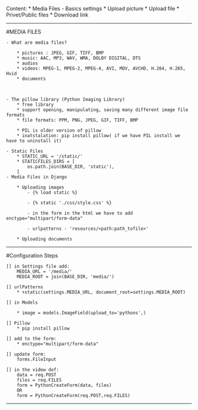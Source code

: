 Content:
    * Media Files - Basics settings 
    * Upload picture
    * Upload file
    * Privet/Public files
    * Download link
________________________________________________________________
#MEDIA FILES

    - What are media files?

        * pictures : JPEG, GIF, TIFF, BMP
        * music: AAC, MP3, WAV, WMA, DOLBY DIGITAL, DTS
        * audios
        * videos: MPEG-1, MPEG-2, MPEG-4, AVI, MOV, AVCHD, H.264, H.265, Hvid
        * documents
            


    - The pillow library (Python Imaging Library)
        * free library
        * support opening, manipulating, saving many different image file formats
        * file formats: PPM, PNG, JPEG, GIF, TIFF, BMP
        
        * PIL is older version of pillow
        * inatstalation: pip install pillow( if we have PIL install we have to uninstall it)

    - Static Files
        * STATIC_URL = '/static/'
        * STATICFILES_DIRS = [
            os.path.join(BASE_DIR, 'static'),
        ]
    - Media Files in Django

        * Uploading images
            - {% load static %}
            
            - {% static './css/style.css' %}

            - in the form in the html we have to add enctype="multipart/form-data"

            - urlpatterns - 'resources/<path:path_tofile>'
        
        * Uploading documents
__________________________________________________________________________
#Configuration Steps

    [] in Settings file add:
        MEDIA_URL = '/media/'
        MEDIA_ROOT = join(BASE_DIR, 'media/')
    
    [] urlPatterns
        * +static(settings.MEDIA_URL, document_root=settings.MEDIA_ROOT)

    [] in Models

        * image = models.ImageField(upload_to='pythons',)

    [] Pillow
        * pip install pillow

    [] add to the form:
        * enctype="multipart/form-data"

    [] update form:
        forms.FileInput

    [] in the videw def:
        data = req.POST
        files = req.FILES
        form = PythonCreateForm(data, files)
        OR 
        form = PythonCreateForm(req.POST,req.FILES)

______________________________________________________________________
